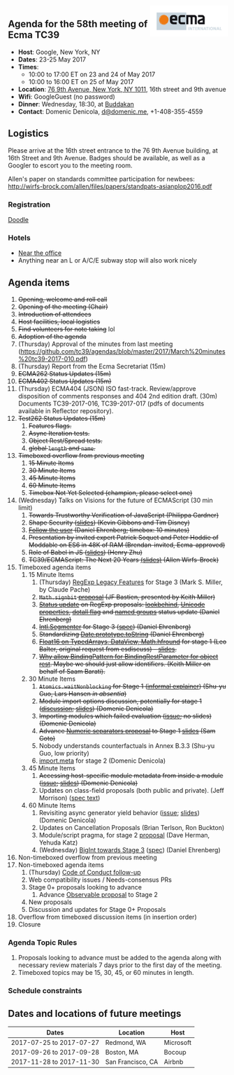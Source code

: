 <img src="../images/Ecma_RVB-003.jpg" align="right" height="70" alt="" />

## Agenda for the 58th meeting of Ecma TC39

- **Host**: Google, New York, NY
- **Dates**: 23-25 May 2017
- **Times**:
  - 10:00 to 17:00 ET on 23 and 24 of May 2017
  - 10:00 to 16:00 ET on 25 of May 2017
- **Location**: [76 9th Avenue, New York, NY 1011](https://www.google.com/maps/place/76+9th+Ave,+New+York,+NY+10011/@40.7417806,-74.0066899,17z/data=!3m1!4b1!4m5!3m4!1s0x89c259bf16c0ac73:0x5af3f086077465c!8m2!3d40.7417806!4d-74.0045012), 16th street and 9th avenue
- **Wifi**: GoogleGuest (no password)
- **Dinner**: Wednesday, 18:30, at [Buddakan](https://www.google.com/maps/place/Buddakan/@40.7422787,-74.0048194,15z/data=!4m2!3m1!1s0x0:0x4f1608274f5e6fe6?sa=X&ved=0ahUKEwjY7NSF2_fTAhXrsVQKHcLXCfAQ_BIIhAEwCg)
- **Contact**: Domenic Denicola, d@domenic.me, +1-408-355-4559

## Logistics

Please arrive at the 16th street entrance to the 76 9th Avenue building, at 16th Street and 9th Avenue. Badges should be available, as well as a Googler to escort you to the meeting room.

Allen's paper on standards committee participation for newbees: http://wirfs-brock.com/allen/files/papers/standpats-asianplop2016.pdf

### Registration

[Doodle](https://ecma-international.doodle.com/poll/49ipft2mq2rxnfpe)

### Hotels

- [Near the office](https://www.google.com/maps/search/hotels+near+111+8th+Ave/@40.7393448,-74.003429,16z/data=!4m5!2m4!5m3!5m2!1s2017-05-22!2i3)
- Anything near an L or A/C/E subway stop will also work nicely

## Agenda items

1. ~~Opening, welcome and roll call~~
  1. ~~Opening of the meeting (Chair)~~
  1. ~~Introduction of attendees~~
  1. ~~Host facilities, local logistics~~
1. ~~Find volunteers for note taking~~ lol
1. ~~Adoption of the agenda~~
1. (Thursday) Approval of the minutes from last meeting (https://github.com/tc39/agendas/blob/master/2017/March%20minutes%20tc39-2017-010.pdf)
1. (Thursday) Report from the Ecma Secretariat (15m) 
1. ~~ECMA262 Status Updates (15m)~~
1. ~~ECMA402 Status Updates (15m)~~
1. (Thursday) ECMA404 (JSON) ISO fast-track. Review/approve disposition of comments responses and 404 2nd edition draft. (30m) Documents TC39-2017-016, TC39-2017-017 (pdfs of documents available in Reflector repository).
1. ~~Test262 Status Updates (15m)~~
   1. ~~Features flags.~~
   1. ~~Async Iteration tests.~~
   1. ~~Object Rest/Spread tests.~~
   1. ~~global `length` and `name`.~~
1. ~~Timeboxed overflow from previous meeting~~
   1. ~~15 Minute Items~~
   1. ~~30 Minute Items~~
   1. ~~45 Minute Items~~
   1. ~~60 Minute Items~~
   1. ~~Timebox Not Yet Selected (champion, please select one)~~
1. (Wednesday) Talks on Visions for the future of ECMAScript (30 min limit)
   1. ~~Towards Trustworthy Verification of JavaScript (Philippa Gardner)~~
   1. ~~Shape Security ([slides](https://docs.google.com/presentation/d/1CPAusyG_TRgQ4gy5pw_RzH4JWWmxfDU8AeqaDCa3mJw/edit?usp=sharing)) (Kevin Gibbons and Tim Disney)~~
   1. ~~[Follow the user](https://docs.google.com/presentation/d/1jgHPsSqCP0aAYcyvYBRYw3db1jUm0pyu7Vj88DHUOGg/edit#slide=id.p) (Daniel Ehrenberg; timebox: 10 minutes)~~
   1. ~~Presentation by invited expert Patrick Soquet and Peter Hoddie of Moddable on ES6 in 48K of RAM (Brendan-invited, Ecma-approved)~~
   1. ~~Role of Babel in JS ([slides](https://github.com/hzoo/role-of-babel-in-js)) (Henry Zhu)~~
   1. ~~TC39/ECMAScript: The Next 20 Years [(slides)](https://github.com/tc39/agendas/blob/master/2017/ES-next20.pdf) (Allen Wirfs-Brock)~~
1. Timeboxed agenda items
   1. 15 Minute Items
      1. (Thursday) [RegExp Legacy Features](https://github.com/tc39/proposal-regexp-legacy-features) for Stage 3 (Mark S. Miller, by Claude Pache)
      1. ~~`Math.signbit` [proposal](https://tc39.github.io/proposal-Math.signbit/Math.signbit.html) (JF Bastien, presented by Keith Miller)~~
      1. ~~[Status update](https://docs.google.com/presentation/d/1hJcv1F-vLgpaZdr6bLlfADmNMLuW2nb50Ag91g7SuRI/edit#slide=id.p) on RegExp proposals: [lookbehind](https://github.com/tc39/proposal-regexp-lookbehind), [Unicode properties](https://github.com/tc39/proposal-regexp-unicode-property-escapes), [dotall flag](https://github.com/tc39/proposal-regexp-dotall-flag) and [named groups](https://github.com/tc39/proposal-regexp-named-groups) status update (Daniel Ehrenberg)~~
      1. ~~[Intl.Segmenter](https://docs.google.com/presentation/d/1KC-qBVqsUdTiePWmSextuMGVIsUa3Tb9EOcVNIj8eOA/edit#slide=id.p) for Stage 3 ([spec](https://github.com/tc39/proposal-intl-segmenter)) (Daniel Ehrenberg)~~
      1. ~~Standardizing [Date.prototype.toString](https://github.com/tc39/ecma262/pull/848) (Daniel Ehrenberg)~~
      1. ~~[Float16 on TypedArrays, DataView, Math.hfround](https://esdiscuss.org/topic/float16array) for stage 1 (Leo Balter, original request from esdiscuss) - [slides](https://docs.google.com/presentation/d/1Ta_IbravBUOvu7LUhlN49SvLU-8G8bIQnsS08P3Z4vY/edit?usp=sharing).~~
      1. ~~[Why allow BindingPattern for BindingRestParameter for object rest](https://github.com/tc39/ecma262/issues/915). Maybe we should just allow identifiers. (Keith Miller on behalf of Saam Barati).~~
   1. 30 Minute Items
      1. ~~`Atomics.waitNonblocking` for Stage 1 ([informal explainer](https://github.com/lars-t-hansen/moz-sandbox/blob/master/sab/waitNonblocking.md)) (Shu-yu Guo, Lars Hansen _in absentia_)~~
      1. ~~Module import options discussion, potentially for stage 1 ([discussion](https://discourse.wicg.io/t/specifying-nonce-or-integrity-when-importing-modules/1861/4); [slides](https://docs.google.com/presentation/d/1qfoLTniLUVJ5YNFrha7BaVumAnW0ZgcCfUU8UbyyuYY/edit?usp=sharing)) (Domenic Denicola)~~
      1. ~~Importing modules which failed evaluation ([issue](https://github.com/tc39/ecma262/issues/862); no slides) (Domenic Denicola)~~
      1. ~~Advance [Numeric separators proposal](https://github.com/samuelgoto/proposal-numeric-separator) to Stage 1 [slides](https://docs.google.com/presentation/d/1hcajTemZB2Ruo4EePOyFiva1xpyv5ukKk4aQ0B83dUA/edit#slide=id.p) (Sam Goto)~~
      1. Nobody understands counterfactuals in Annex B.3.3 (Shu-yu Guo, low priority)
      1. [import.meta](https://domenic.github.io/proposal-import-meta/) for stage 2 (Domenic Denicola)
   1. 45 Minute Items
      1. ~~Accessing host-specific module metadata from inside a module ([issue](https://github.com/whatwg/html/issues/1013); [slides](https://docs.google.com/presentation/d/1p1BGFY05-iCiop8yV0hNyWU41_wlwwfv6HIDkRNNIBQ/edit?usp=sharing)) (Domenic Denicola)~~
      1. Updates on class-field proposals (both public and private). (Jeff Morrison) ([spec text](https://littledan.github.io/proposal-class-fields/))
   1. 60 Minute Items
      1. Revisiting async generator yield behavior ([issue](https://github.com/tc39/proposal-async-iteration/issues/93); [slides](https://docs.google.com/presentation/d/1U6PivKbFO0YgoFlrYB82MtXf1ofCp1xSVOODOvranBM/edit?usp=sharing)) (Domenic Denicola)
      1. Updates on Cancellation Proposals (Brian Terlson, Ron Buckton)
      1. Module/script pragma, for stage 2 [proposal](https://github.com/tc39/proposal-modules-pragma) (Dave Herman, Yehuda Katz)
      1. (Wednesday) [BigInt towards Stage 3](https://docs.google.com/presentation/d/1lrcjQzIFgdUXczeeAzs4GkTXJsRQU21UhtmXef70Qic/edit#slide=id.p) ([spec](https://github.com/tc39/proposal-bigint)) (Daniel Ehrenberg)
1. Non-timeboxed overflow from previous meeting
1. Non-timeboxed agenda items
   1. (Thursday) [Code of Conduct follow-up](https://github.com/tc39/code-of-conduct-proposal)
   1. Web compatibility issues / Needs-consensus PRs
   1. Stage 0+ proposals looking to advance
      1. Advance [Observable proposal](https://github.com/tc39/proposal-observable) to Stage 2 
   1. New proposals
   1. Discussion and updates for Stage 0+ Proposals
1. Overflow from timeboxed discussion items (in insertion order)
1. Closure

### Agenda Topic Rules

1. Proposals looking to advance must be added to the agenda along with necessary review materials 7 days prior to the first day of the meeting.
1. Timeboxed topics may be 15, 30, 45, or 60 minutes in length.

### Schedule constraints

## Dates and locations of future meetings

| Dates                    | Location          | Host       |
|--------------------------|-------------------|------------|
| 2017-07-25 to 2017-07-27 | Redmond, WA       | Microsoft  |
| 2017-09-26 to 2017-09-28 | Boston, MA        | Bocoup     |
| 2017-11-28 to 2017-11-30 | San Francisco, CA | Airbnb     |
